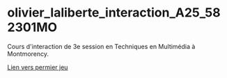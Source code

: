 # olivier_laliberte_interaction_A25_582301MO
Cours d'interaction de 3e session en Techniques en Multimédia à Montmorency.

[Lien vers permier jeu](https://cherriraspberri.github.io/olivier_laliberte_interaction_A25_582301MO/laliberte_olivier_tp1/laliberte_olivier_tp1_export/docs)
